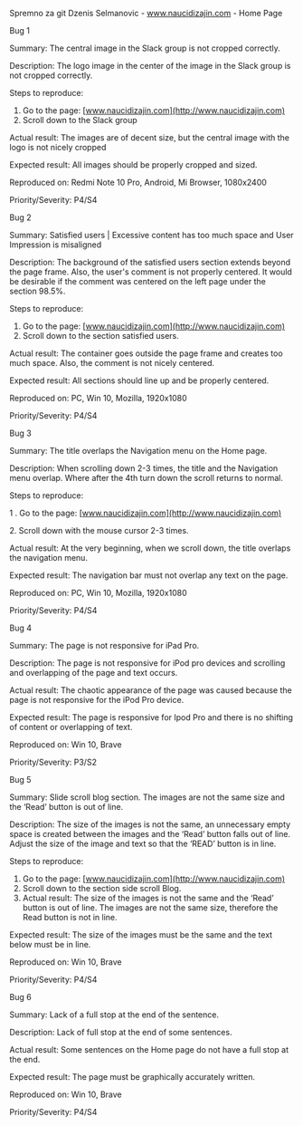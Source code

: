 ﻿Spremno za git
Dzenis Selmanovic - www.naucidizajin.com - Home Page

Bug 1

Summary: The central image in the Slack group is not cropped correctly.

Description: The logo image in the center of the image in the Slack group is not cropped correctly.

Steps to reproduce: 

1. Go to the page: [www.naucidizajin.com](http://www.naucidizajin.com)
1. Scroll down to the Slack group

Actual result: The images are of decent size, but the central image with the logo is not nicely cropped

Expected result: All images should be properly cropped and sized.

Reproduced on: Redmi Note 10 Pro, Android, Mi Browser, 1080x2400

Priority/Severity: P4/S4













Bug 2

Summary: Satisfied users | Excessive content has too much space and User Impression is misaligned

Description: The background of the satisfied users section extends beyond the page frame. Also, the user's comment is not properly centered. It would be desirable if the comment was centered on the left page under the section 98.5%.

Steps to reproduce: 

1. Go to the page: [www.naucidizajin.com](http://www.naucidizajin.com)
1. Scroll down to the section satisfied users.

Actual result: The container goes outside the page frame and creates too much space. Also, the comment is not nicely centered.

Expected result: All sections should line up and be properly centered.

Reproduced on: PC, Win 10, Mozilla, 1920x1080

Priority/Severity: P4/S4









Bug 3

Summary: The title overlaps the Navigation menu on the Home page.

Description: When scrolling down 2-3 times, the title and the Navigation menu overlap. Where after the 4th turn down the scroll returns to normal.

Steps to reproduce: 

1 . Go to the page: [www.naucidizajin.com](http://www.naucidizajin.com)

2\. Scroll down with the mouse cursor 2-3 times.

Actual result: At the very beginning, when we scroll down, the title overlaps the navigation menu.

Expected result: The navigation bar must not overlap any text on the page.

Reproduced on: PC, Win 10, Mozilla, 1920x1080

Priority/Severity: P4/S4



Bug 4

Summary: The page is not responsive for iPad Pro.

Description: The page is not responsive for iPod pro devices and scrolling and overlapping of the page and text occurs.

Actual result: The chaotic appearance of the page was caused because the page is not responsive for the iPod Pro device.

Expected result: The page is responsive for Ipod Pro and there is no shifting of content or overlapping of text.

Reproduced on: Win 10, Brave

Priority/Severity: P3/S2






Bug 5

Summary: Slide scroll blog section. The images are not the same size and the ‘Read’ button is out of line.

Description: The size of the images is not the same, an unnecessary empty space is created between the images and the ‘Read’ button falls out of line. Adjust the size of the image and text so that the ‘READ’ button is in line.

Steps to reproduce: 

1. Go to the page: [www.naucidizajin.com](http://www.naucidizajin.com)
1. Scroll down to the section side scroll Blog.
1. Actual result: The size of the images is not the same and the ‘Read’ button is out of line. The images are not the same size, therefore the Read button is not in line.

Expected result: The size of the images must be the same and the text below must be in line.

Reproduced on: Win 10, Brave

Priority/Severity: P4/S4
























Bug 6

Summary: Lack of a full stop at the end of the sentence.

Description: Lack of full stop at the end of some sentences.

Actual result: Some sentences on the Home page do not have a full stop at the end.

Expected result: The page must be graphically accurately written.

Reproduced on: Win 10, Brave

Priority/Severity: P4/S4



